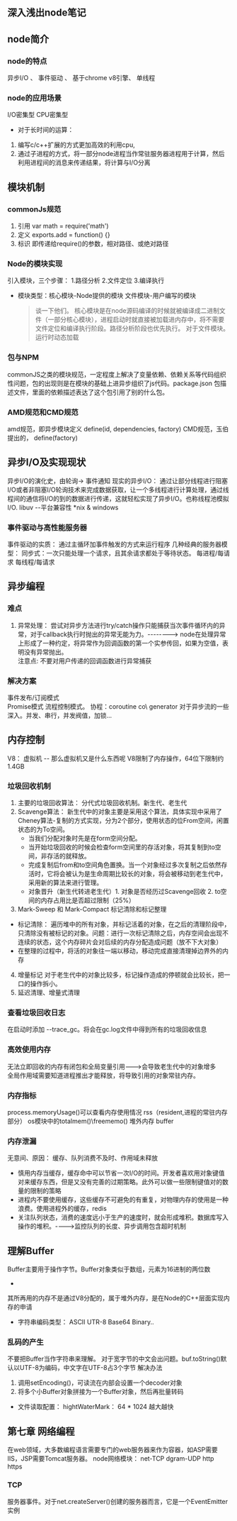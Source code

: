 ## 深入浅出node笔记



## node简介
### node的特点
异步I/O 、 事件驱动 、 基于chrome v8引擎、 单线程

### node的应用场景 
I/O密集型  CPU密集型
- 对于长时间的运算： 
1. 编写c/c++扩展的方式更加高效的利用cpu,
2. 通过子进程的方式，将一部分node进程当作常驻服务器进程用于计算，然后利用进程间的消息来传递结果，将计算与I/O分离

## 模块机制
### commonJs规范
1. 引用  var math = require('math')
2. 定义  exports.add = function() {}
3. 标识  即传递给require()的参数，相对路径、或绝对路径

### Node的模块实现
引入模块，三个步骤： 1.路径分析 2.文件定位 3.编译执行
- 模块类型：核心模块-Node提供的模块 文件模块-用户编写的模块 
    > 谈一下他们。 核心模块是在node源码编译的时候就被编译成二进制文件（一部分核心模块），进程启动时就直接被加载进内存中，将不需要文件定位和编译执行阶段。路径分析阶段也优先执行。
    > 对于文件模块。运行时动态加载

### 包与NPM
commonJS之类的模块规范，一定程度上解决了变量依赖、依赖关系等代码组织性问题，包的出现则是在模块的基础上进异步组织了js代码。package.json 包描述文件，里面的依赖描述表达了这个包引用了别的什么包。

### AMD规范和CMD规范
amd规范，即异步模块定义  define(id, dependencies, factory)
CMD规范，玉伯提出的，    define(factory)


## 异步I/O及实现现状
异步I/O的演化史，由轮询-> 事件通知
现实的异步I/O： 通过让部分线程进行阻塞I/O或者非阻塞I/O轮询技术来完成数据获取，让一个多线程进行计算处理，通过线程间的通信将I/O的到的数据进行传递，这就轻松实现了异步I/O。也称线程池模拟I/O.
libuv --平台兼容性 *nix & windows

### 事件驱动与高性能服务器
事件驱动的实质： 通过主循环加事件触发的方式来运行程序
几种经典的服务器模型： 同步式：一次只能处理一个请求，且其余请求都处于等待状态。 每进程/每请求  每线程/每请求

## 异步编程
### 难点

1. 异常处理： 尝试对异步方法进行try/catch操作只能捕获当次事件循环内的异常，对于callback执行时抛出的异常无能为力。--------> node在处理异常上形成了一种约定，将异常作为回调函数的第一个实参传回，如果为空值，表明没有异常抛出。    
注意点: 不要对用户传递的回调函数进行异常捕获

### 解决方案
事件发布/订阅模式   
Promise模式
流程控制模式。
协程：coroutine co\ generator
对于异步流的一些深入。并发、串行，并发阀值，加锁...

## 内存控制
V8： 虚拟机  -- 那么虚拟机又是什么东西呢
V8限制了内存操作，64位下限制约1.4GB

### 垃圾回收机制
1. 主要的垃圾回收算法： 分代式垃圾回收机制。新生代、老生代
2. Scavenge算法：   新生代中的对象主要是采用这个算法，具体实现中采用了Cheney算法-复制的方式实现，分为2个部分，使用状态的位From空间，闲置状态的为To空间。
    - 当我们分配对象时先是在form空间分配。
    - 当开始垃圾回收的时候会检查form空间里的存活对象，将其复制到to空间，非存活的就释放。
    - 完成复制后from和to空间角色置换。当一个对象经过多次复制之后依然存活时，它将会被认为是生命周期比较长的对象，将会被移动到老生代中，采用新的算法来进行管理。
    - 对象晋升（新生代转进老生代）1. 对象是否经历过Scavenge回收 2. to空间的内存占用比是否超过限制（25%）
3. Mark-Sweep 和 Mark-Compact 标记清除和标记整理
- 标记清除： 遍历堆中的所有对象，并标记活着的对象，在之后的清理阶段中，只清除没有被标记的对象。问题：进行一次标记清除之后，内存空间会出现不连续的状态，这个内存碎片会对后续的内存分配造成问题（放不下大对象）
- 在整理的过程中，将活的对象往一端以移动，移动完成直接清理掉边界外的内存
4. 增量标记 对于老生代中的对象比较多，标记操作造成的停顿就会比较长，把一口的操作拆小。
5. 延迟清理、增量式清理

### 查看垃圾回收日志
在启动时添加  --trace_gc。将会在gc.log文件中得到所有的垃圾回收信息

### 高效使用内存
无法立即回收的内存有闭包和全局变量引用--->会导致老生代中的对象增多   
全局作用域需要知道进程推出才能释放，将导致引用的对象常驻内存。

### 内存指标
process.memoryUsage()可以查看内存使用情况 rss（resident,进程的常驻内存部分）
os模块中的totalmem()\freememo()
堆外内存 buffer

### 内存泄漏
无意间、原因： 缓存、队列消费不及时、作用域未释放
- 慎用内存当缓存，缓存命中可以节省一次I/O的时间。开发者喜欢用对象键值对来缓存东西，但是又没有完善的过期策略。此外可以做一些限制键值对的数量的限制的策略
- 进程内不要使用缓存，这些缓存不可避免的有重复，对物理内存的使用是一种浪费。使用进程外的缓存，redis
- 关注队列状态，消费的速度远小于生产的速度时，就会形成堆积。数据库写入操作的堆积。---->监控队列的长度、异步调用包含超时机制


## 理解Buffer
Buffer主要用于操作字节。Buffer对象类似于数组，元素为16进制的两位数
- <Buffer e6 b7 e5......>
其所再用的内存不是通过V8分配的，属于堆外内存，是在Node的C++层面实现内存的申请
- 字符串编码类型： ASCII UTR-8 Base64 Binary..

### 乱码的产生
不要把Buffer当作字符串来理解。
对于宽字节的中文会出问题。buf.toString()默认以UTF-8为编码，中文字在UTF-8占3个字节
解决办法
1. 调用setEncoding()，可读流在内部会设置一个decoder对象
2. 将多个小Buffer对象拼接为一个Buffer对象，然后再批量转码
- 文件读取配置： hightWaterMark： 64 * 1024 越大越快



##  第七章 网络编程
在web领域，大多数编程语言需要专门的web服务器来作为容器，如ASP需要IIS，JSP需要Tomcat服务器。
node网络模块： net-TCP  dgram-UDP  http https
### TCP
服务器事件。对于net.createServer()创建的服务器而言，它是一个EventEmitter实例
